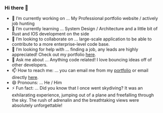 ### Hi there 👋
- 🔭 I’m currently working on ... My Professional portfolio website / actively job hunting 
- 🌱 I’m currently learning ... System Design / Architecture and a little bit of Rust and IOS development on the side  
- 👯 I’m looking to collaborate on ... large-scale application to be able to contribute to a more enterprise-level code base.
- 🤔 I’m looking for help with ... finding a job, any leads are highly appreciated! Check out my portfolio [here](https://www.michaelbazilejr.bio).
- 💬 Ask me about ... Anything code related! I love bouncing ideas off of other developers.
- 📫 How to reach me: ... you can email me from my [portfolio](https://www.michaelbazilejr.bio) or email directly [here](mailto:mr.michaelbazilejr@gmail.com?subject=Hi%20there%20%F0%9F%91%8B). 
- 😄 Pronouns: ... He / Him
- ⚡ Fun fact: ... Did you know that I once went skydiving? It was an exhilarating experience, jumping out of a plane and freefalling through the sky. The rush of adrenalin         and the breathtaking views were absolutely unforgettable!
<!--
**michaelbazile/michaelbazile** is a ✨ _special_ ✨ repository because its `README.md` (this file) appears on your GitHub profile.

Here are some ideas to get you started:


-->
